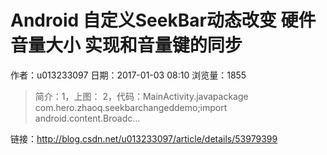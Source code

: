 # Android 自定义SeekBar动态改变  硬件音量大小  实现和音量键的同步
作者：u013233097
日期：2017-01-03 08:10
浏览量：1855
> 简介：1，上图： 
2，代码：MainActivity.javapackage com.hero.zhaoq.seekbarchangeddemo;import android.content.Broadc...

 链接：http://blog.csdn.net/u013233097/article/details/53979399

